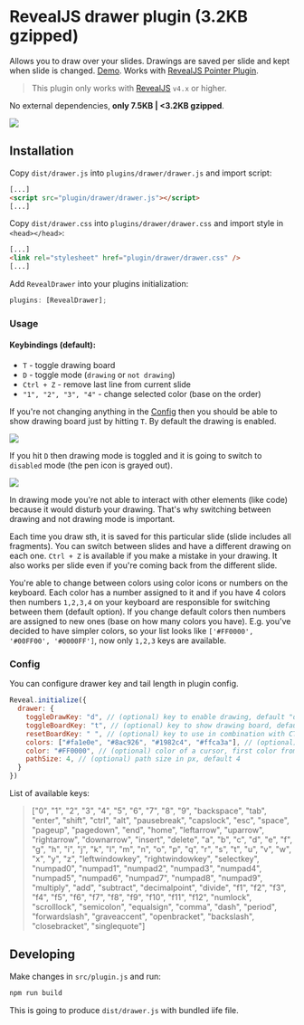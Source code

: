 # RevealJS drawer plugin (3.2KB gzipped)

Allows you to draw over your slides. Drawings are saved per slide and kept when slide is changed. [Demo](https://burnpiro.github.io/presentation-template/#/2). Works with [RevealJS Pointer Plugin](https://github.com/burnpiro/reveal-pointer).

> This plugin only works with [RevealJS](https://revealjs.com/) `v4.x` or higher.

No external dependencies, __only 7.5KB  | <3.2KB gzipped__.

![](./example-drawer.png)

## Installation

Copy `dist/drawer.js` into `plugins/drawer/drawer.js` and import script:

```html
[...]
<script src="plugin/drawer/drawer.js"></script>
[...]
```

Copy `dist/drawer.css` into `plugins/drawer/drawer.css` and import style in `<head></head>`:

```html
[...]
<link rel="stylesheet" href="plugin/drawer/drawer.css" />
[...]
```

Add `RevealDrawer` into your plugins initialization:

```javascript
plugins: [RevealDrawer];
```

### Usage

#### Keybindings (default):

- `T` - toggle drawing board
- `D` - toggle mode (`drawing` or `not drawing`)
- `Ctrl + Z` - remove last line from current slide
- `"1", "2", "3", "4"` - change selected color (base on the order)

If you're not changing anything in the [Config](#config) then you should be able to show drawing board just by hitting `T`. By default the drawing is enabled. 

![](enabled.png)

If you hit `D` then drawing mode is toggled and it is going to switch to `disabled` mode (the pen icon is grayed out).

![](disabled.png)

In drawing mode you're not able to interact with other elements (like code) because it would disturb your drawing. That's why switching between drawing and not drawing mode is important.

Each time you draw sth, it is saved for this particular slide (slide includes all fragments). You can switch between slides and have a different drawing on each one. `Ctrl + Z` is available if you make a mistake in your drawing. It also works per slide even if you're coming back from the different slide.

You're able to change between colors using color icons or numbers on the keyboard. Each color has a number assigned to it and if you have 4 colors then numbers `1,2,3,4` on your keyboard are responsible for switching between them (default option). If you change default colors then numbers are assigned to new ones (base on how many colors you have). E.g. you've decided to have simpler colors, so your list looks like `['#FF0000', '#00FF00', '#0000FF']`, now only `1,2,3` keys are available. 


### Config

You can configure drawer key and tail length in plugin config.

```javascript
Reveal.initialize({
  drawer: {
    toggleDrawKey: "d", // (optional) key to enable drawing, default "d"
    toggleBoardKey: "t", // (optional) key to show drawing board, default "t"
    resetBoardKey: " ", // (optional) key to use in combination with CTRL to reset the drawing board, default " " (space) - Usage: CTRL+Space
    colors: ["#fa1e0e", "#8ac926", "#1982c4", "#ffca3a"], // (optional) list of colors avaiable (hex color codes)
    color: "#FF0000", // (optional) color of a cursor, first color from `codes` is a default
    pathSize: 4, // (optional) path size in px, default 4
  }
})
```

List of available keys:

> ["0", "1", "2", "3", "4", "5", "6", "7", "8", "9", "backspace", "tab", "enter", "shift", "ctrl", "alt", "pausebreak", "capslock", "esc", "space", "pageup", "pagedown", "end", "home", "leftarrow", "uparrow", "rightarrow", "downarrow", "insert", "delete", "a", "b", "c", "d", "e", "f", "g", "h", "i", "j", "k", "l", "m", "n", "o", "p", "q", "r", "s", "t", "u", "v", "w", "x", "y", "z", "leftwindowkey", "rightwindowkey", "selectkey", "numpad0", "numpad1", "numpad2", "numpad3", "numpad4", "numpad5", "numpad6", "numpad7", "numpad8", "numpad9", "multiply", "add", "subtract", "decimalpoint", "divide", "f1", "f2", "f3", "f4", "f5", "f6", "f7", "f8", "f9", "f10", "f11", "f12", "numlock", "scrolllock", "semicolon", "equalsign", "comma", "dash", "period", "forwardslash", "graveaccent", "openbracket", "backslash", "closebracket", "singlequote"]

## Developing

Make changes in `src/plugin.js` and run:

```bash
npm run build
```

This is going to produce `dist/drawer.js` with bundled iife file.
